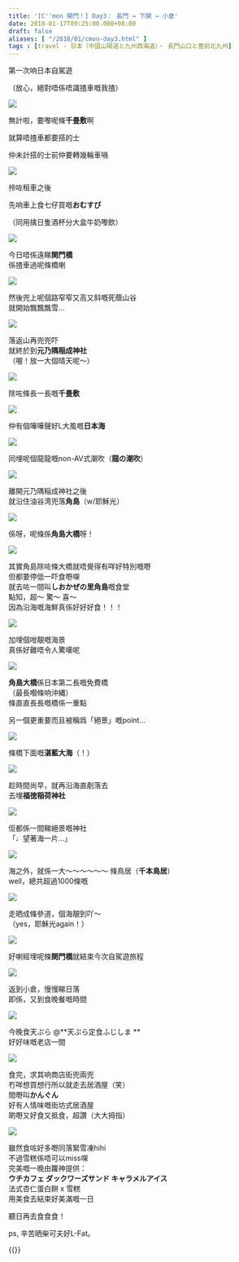 ```yaml
---
title: '[C''mon 関門！] Day3： 長門 → 下関 → 小倉'
date: 2018-01-17T09:25:00.000+08:00
draft: false
aliases: [ "/2018/01/cmon-day3.html" ]
tags : [travel - 日本（中国山陽道と九州西海道）・ 長門山口と豊前北九州]
---
```


第一次响日本自駕遊

（放心，絕對唔係唔識揸車嘅我揸）

[![](https://c1.staticflickr.com/5/4627/39016424104_9bae9b0672_z.jpg)](https://c1.staticflickr.com/5/4627/39016424104_9bae9b0672_z.jpg)

無計啦，要嚟呢條**千畳敷**啊

就算唔揸車都要搭的士

仲未計搭的士前仲要轉幾輪車喎

[![](https://c1.staticflickr.com/5/4625/39016423294_7daaab3675_z.jpg)](https://c1.staticflickr.com/5/4625/39016423294_7daaab3675_z.jpg)

拎咗租車之後

先响車上食七仔買嘅**おむすび**

（同用擒日隻酒杯分大盒牛奶嚟飲）

[![](https://c1.staticflickr.com/5/4701/39016422384_aa5dde14f6_z.jpg)](https://c1.staticflickr.com/5/4701/39016422384_aa5dde14f6_z.jpg)

今日唔係遠睇**関門橋**  
係揸車過呢條橋喇  

[![](https://c1.staticflickr.com/5/4666/27946654179_2080aa5e03_z.jpg)](https://c1.staticflickr.com/5/4666/27946654179_2080aa5e03_z.jpg)

然後兜上呢個路窄窄又高又斜嘅死蔭山谷  
就開始飄飄飄雪...  

[![](https://c1.staticflickr.com/5/4670/24856167607_5e51c0777d_z.jpg)](https://c1.staticflickr.com/5/4670/24856167607_5e51c0777d_z.jpg)

落返山再兜兜吓  
就終於到**元乃隅稲成神社**  
（喔！放一大個晴天呢～）  

[![](https://c1.staticflickr.com/5/4628/27946656729_ac17ae9c94_z.jpg)](https://c1.staticflickr.com/5/4628/27946656729_ac17ae9c94_z.jpg)

除咗條長一長嘅**千畳敷**  

[![](https://c1.staticflickr.com/5/4602/39016421824_dd12e58dcf_z.jpg)](https://c1.staticflickr.com/5/4602/39016421824_dd12e58dcf_z.jpg)

仲有個嘩嘩聲好L大風嘅**日本海**  

[![](https://c1.staticflickr.com/5/4701/24856166757_e1835db3f1_z.jpg)](https://c1.staticflickr.com/5/4701/24856166757_e1835db3f1_z.jpg)

同埋呢個龍龍嘅non-AV式潮吹（**龍の潮吹**）  

[![](https://c1.staticflickr.com/5/4698/39016426034_4f7023c401_z.jpg)](https://c1.staticflickr.com/5/4698/39016426034_4f7023c401_z.jpg)

離開元乃隅稲成神社之後  
就沿住油谷湾兜落**角島**（w/耶穌光）  

[![](https://c1.staticflickr.com/5/4698/39016421014_ccfc07dafc_z.jpg)](https://c1.staticflickr.com/5/4698/39016421014_ccfc07dafc_z.jpg)

係呀，呢條係**角島大橋**呀！  

[![](https://c1.staticflickr.com/5/4749/24856170057_a1325a77a8_z.jpg)](https://c1.staticflickr.com/5/4749/24856170057_a1325a77a8_z.jpg)

其實角島除咗條大橋就唔覺得有咩好特別嘅嘢  
但都要停低一吓食嘢㗎  
就去咗一間叫**しおかぜの里角島**嘅食堂  
點知，超～ 驚～ 喜～  
因為沿海嘅海鮮真係好好好食！！！  

[![](https://c1.staticflickr.com/5/4632/27946658039_a126b43d9a_z.jpg)](https://c1.staticflickr.com/5/4632/27946658039_a126b43d9a_z.jpg)

加埋個咁靚嘅海景  
真係好難唔令人驚嘆呢  

[![](https://c1.staticflickr.com/5/4749/27946657309_72f2e57943_z.jpg)](https://c1.staticflickr.com/5/4749/27946657309_72f2e57943_z.jpg)

**角島大橋**係日本第二長嘅免費橋  
（最長嗰條响沖縄）  
條直直長長嘅橋係一重點  
  
另一個更重要而且被稱爲「絕景」嘅point...  

[![](https://c1.staticflickr.com/5/4723/39016425414_595a177d1a_z.jpg)](https://c1.staticflickr.com/5/4723/39016425414_595a177d1a_z.jpg)

條橋下面嘅**湛藍大海**（！）  

[![](https://c1.staticflickr.com/5/4770/27946652679_ac2a10796c_z.jpg)](https://c1.staticflickr.com/5/4770/27946652679_ac2a10796c_z.jpg)

趁時間尚早，就再沿海直剷落去  
去埋**福徳稲荷神社**  

[![](https://c1.staticflickr.com/5/4753/24856172447_833e7984d3_z.jpg)](https://c1.staticflickr.com/5/4753/24856172447_833e7984d3_z.jpg)

佢都係一間睇絕景嘅神社  
「♩望著海一片...」  

[![](https://c1.staticflickr.com/5/4617/24856171997_90aba9ca44_z.jpg)](https://c1.staticflickr.com/5/4617/24856171997_90aba9ca44_z.jpg)

海之外，就係一大～～～～～～ 條鳥居（**千本鳥居**）  
well，總共超過1000條嘅  

[![](https://c1.staticflickr.com/5/4758/27946657709_4fa2465dc1_z.jpg)](https://c1.staticflickr.com/5/4758/27946657709_4fa2465dc1_z.jpg)

走晒成條參道，個海靚到吖～  
（yes，耶穌光again！）  

[![](https://c1.staticflickr.com/5/4656/39016424724_65bf730352_z.jpg)](https://c1.staticflickr.com/5/4656/39016424724_65bf730352_z.jpg)

好喇經埋呢條**関門橋**就結束今次自駕遊旅程  

[![](https://c1.staticflickr.com/5/4758/39016423094_2e31c96198_z.jpg)](https://c1.staticflickr.com/5/4758/39016423094_2e31c96198_z.jpg)

返到小倉，慢慢睇日落  
即係，又到食晚餐嘅時間  

[![](https://c1.staticflickr.com/5/4764/24856173307_7b17cc1fbf_z.jpg)](https://c1.staticflickr.com/5/4764/24856173307_7b17cc1fbf_z.jpg)

今晚食天ぷら @**天ぷら定食ふじしま **  
好好味嘅老店一間  

[![](https://c1.staticflickr.com/5/4744/27946660809_72a0827af8_z.jpg)](https://c1.staticflickr.com/5/4744/27946660809_72a0827af8_z.jpg)

食完，求其响商店街兜兩兜  
冇咩想買想行所以就走去居酒屋（笑）  
間嘢叫**かんぐん**  
好有人情味嘅街坊式居酒屋  
啲嘢又好食又抵食，超讚（大大拇指）  

[![](https://c1.staticflickr.com/5/4707/27946660409_f8748ff04e_z.jpg)](https://c1.staticflickr.com/5/4707/27946660409_f8748ff04e_z.jpg)

雖然食咗好多嘢同落緊雪凍hihi  
不過雪糕係唔可以miss㗎  
完美嘅一晚由籮神提供：  
**ウチカフェ ダックワーズサンド キャラメルアイス**  
法式杏仁蛋白餅 x 雪糕  
用美食去結束好美滿嘅一日  
  
  
  
聽日再去食食食！  
  
ps, 辛苦晒柴可夫好L-Fat。  
  

{{<kanmon>}}
